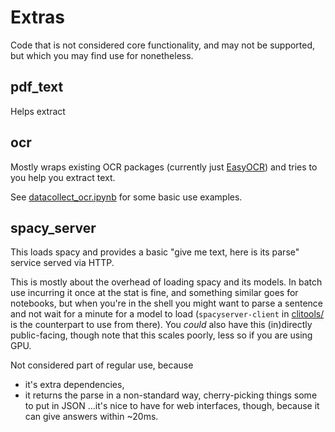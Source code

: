 # Extras 

Code that is not considered core functionality, and may not be supported, but which you may find use for nonetheless.


## pdf_text 

Helps extract 

## ocr 

Mostly wraps existing OCR packages (currently just [EasyOCR](https://github.com/JaidedAI/EasyOCR)) 
and tries to you help you extract text.

See [datacollect_ocr.ipynb](../../../notebooks/examples/datacollect_ocr.ipynb) for some basic use examples.


## spacy_server

This loads spacy and provides a basic "give me text, here is its parse" service served via HTTP.

This is mostly about the overhead of loading spacy and its models. 
In batch use incurring it once at the stat is fine,
and something similar goes for notebooks,
but when you're in the shell you might want to parse a sentence and not wait for a minute for a model to load (`spacyserver-client` in [clitools/](../clitools/) is the counterpart to use from there).
You _could_ also have this (in)directly public-facing, though note that this scales poorly, less so if you are using GPU.

Not considered part of regular use, because 
  - it's extra dependencies,
  - it returns the parse in a non-standard way, cherry-picking things some to put in JSON
  ...it's nice to have for web interfaces, though, because it can give answers within ~20ms.
